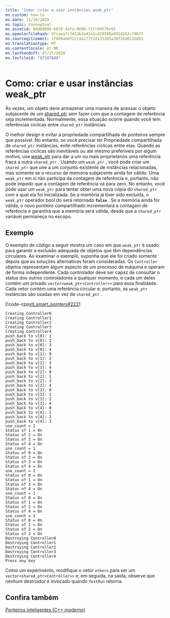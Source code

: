 ```yaml
---
title: 'Como: criar e usar instâncias weak_ptr'
ms.custom: how-to
ms.date: 11/19/2019
ms.topic: conceptual
ms.assetid: 8dd6909b-b070-4afa-9696-f2fc94579c65
ms.openlocfilehash: d7caea7cfd13b3a41a1cd20f88a9914267cf9677
ms.sourcegitcommit: 1f009ab0f2cc4a177f2d1353d5a38f164612bdb1
ms.translationtype: MT
ms.contentlocale: pt-BR
ms.lasthandoff: 07/27/2020
ms.locfileid: "87187849"
---
```

# <a name="how-to-create-and-use-weak_ptr-instances"></a>Como: criar e usar instâncias weak_ptr

Às vezes, um objeto deve armazenar uma maneira de acessar o objeto subjacente de um [shared_ptr](../standard-library/shared-ptr-class.md) sem fazer com que a contagem de referência seja incrementada. Normalmente, essa situação ocorre quando você tem referências cíclicas entre `shared_ptr` instâncias.

O melhor design é evitar a propriedade compartilhada de ponteiros sempre que possível. No entanto, se você precisar ter Propriedade compartilhada de `shared_ptr` instâncias, evite referências cíclicas entre elas. Quando as referências cíclicas são inevitáveis ou até mesmo preferíveis por algum motivo, use [weak_ptr](../standard-library/weak-ptr-class.md) para dar a um ou mais proprietários uma referência fraca a outra `shared_ptr` . Usando um `weak_ptr` , você pode criar um `shared_ptr` que une a um conjunto existente de instâncias relacionadas, mas somente se o recurso de memória subjacente ainda for válido. Uma `weak_ptr` em si não participa da contagem de referência e, portanto, não pode impedir que a contagem de referência vá para zero. No entanto, você pode usar um `weak_ptr` para tentar obter uma nova cópia do `shared_ptr` com a qual ela foi inicializada. Se a memória já tiver sido excluída, o `weak_ptr` operador bool do será retornado **`false`** . Se a memória ainda for válida, o novo ponteiro compartilhado incrementará a contagem de referência e garantirá que a memória será válida, desde que a `shared_ptr` variável permaneça no escopo.

## <a name="example"></a>Exemplo

O exemplo de código a seguir mostra um caso em que `weak_ptr` é usado para garantir a exclusão adequada de objetos que têm dependências circulares. Ao examinar o exemplo, suponha que ele foi criado somente depois que as soluções alternativas foram consideradas. Os `Controller` objetos representam algum aspecto de um processo de máquina e operam de forma independente. Cada controlador deve ser capaz de consultar o status dos outros controladores a qualquer momento, e cada um deles contém um privado `vector<weak_ptr<Controller>>` para essa finalidade. Cada vetor contém uma referência circular e, portanto, as `weak_ptr` instâncias são usadas em vez de `shared_ptr` .

[!code-cpp[stl_smart_pointers#222](../cpp/codesnippet/CPP/how-to-create-and-use-weak-ptr-instances_1.cpp)]

```Output
Creating Controller0
Creating Controller1
Creating Controller2
Creating Controller3
Creating Controller4
push_back to v[0]: 1
push_back to v[0]: 2
push_back to v[0]: 3
push_back to v[0]: 4
push_back to v[1]: 0
push_back to v[1]: 2
push_back to v[1]: 3
push_back to v[1]: 4
push_back to v[2]: 0
push_back to v[2]: 1
push_back to v[2]: 3
push_back to v[2]: 4
push_back to v[3]: 0
push_back to v[3]: 1
push_back to v[3]: 2
push_back to v[3]: 4
push_back to v[4]: 0
push_back to v[4]: 1
push_back to v[4]: 2
push_back to v[4]: 3
use_count = 1
Status of 1 = On
Status of 2 = On
Status of 3 = On
Status of 4 = On
use_count = 1
Status of 0 = On
Status of 2 = On
Status of 3 = On
Status of 4 = On
use_count = 1
Status of 0 = On
Status of 1 = On
Status of 3 = On
Status of 4 = On
use_count = 1
Status of 0 = On
Status of 1 = On
Status of 2 = On
Status of 4 = On
use_count = 1
Status of 0 = On
Status of 1 = On
Status of 2 = On
Status of 3 = On
Destroying Controller0
Destroying Controller1
Destroying Controller2
Destroying Controller3
Destroying Controller4
Press any key
```

Como um experimento, modifique o vetor `others` para ser um `vector<shared_ptr<Controller>>` e, em seguida, na saída, observe que nenhum destruidor é invocado quando `TestRun` retorna.

## <a name="see-also"></a>Confira também

[Ponteiros inteligentes (C++ moderno)](../cpp/smart-pointers-modern-cpp.md)
